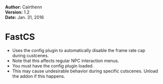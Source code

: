 **Author:**  Cairthenn<br>
**Version:**  1.2<br>
**Date:** Jan. 31, 2016<br>

# FastCS #

* Uses the config plugin to automatically disable the frame rate cap during custcenes.
* Note that this affects regular NPC interaction menus.
* You must have the config plugin loaded.
* This may cause undesirable behavior during specific cutscenes. Unload the addon if this happens.
